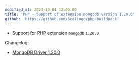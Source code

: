 ```yaml
---
modified_at: 2024-10-01 12:00:00
title: 'PHP - Support of extension mongodb version 1.20.0'
github: 'https://github.com/Scalingo/php-buildpack'
---
```


- Support for PHP extension `mongodb` `1.20.0`

Changelog:

* [MongoDB Driver 1.20.0](https://github.com/mongodb/mongo-php-driver/releases/tag/1.20.0)
